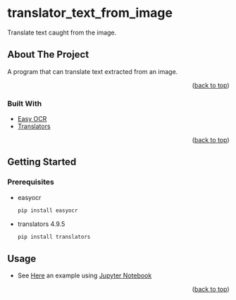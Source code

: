# translator_text_from_image
Translate text caught from the image.

## About The Project

A program that can translate text extracted from an image.
<p align="right">(<a href="#top">back to top</a>)</p>



### Built With



* [Easy OCR](https://github.com/JaidedAI/EasyOCR)
* [Translators](https://pypi.org/project/translators/)

<p align="right">(<a href="#top">back to top</a>)</p>



<!-- GETTING STARTED -->
## Getting Started

### Prerequisites

* easyocr
  ```sh
  pip install easyocr
  ```
  
* translators 4.9.5
  ```sh
  pip install translators
  ```



<!-- USAGE EXAMPLES -->
## Usage

* See [Here](https://github.com/Joanderson90/translator_text_from_image/blob/main/Translator_Text_From_Image.ipynb) an example using [Jupyter Notebook](https://jupyter.org/)


<p align="right">(<a href="#top">back to top</a>)</p>





